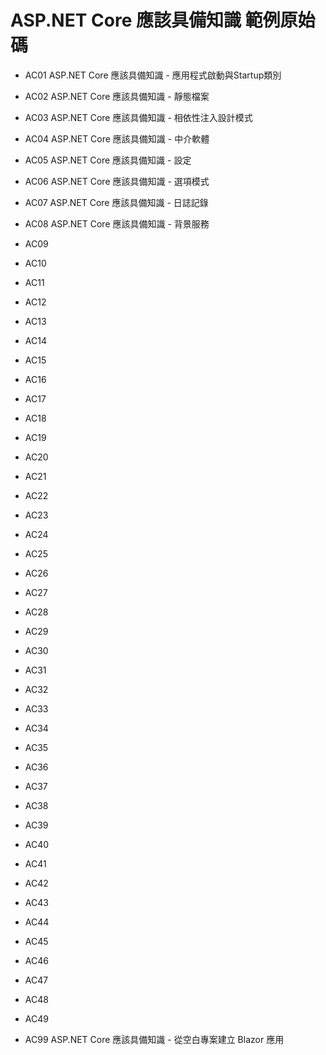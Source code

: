 # ASP.NET Core 應該具備知識 範例原始碼

* AC01 ASP.NET Core 應該具備知識 - 應用程式啟動與Startup類別
* AC02 ASP.NET Core 應該具備知識 - 靜態檔案
* AC03 ASP.NET Core 應該具備知識 - 相依性注入設計模式
* AC04 ASP.NET Core 應該具備知識 - 中介軟體
* AC05 ASP.NET Core 應該具備知識 - 設定
* AC06 ASP.NET Core 應該具備知識 - 選項模式
* AC07 ASP.NET Core 應該具備知識 - 日誌記錄
* AC08 ASP.NET Core 應該具備知識 - 背景服務
* AC09 
* AC10 
* AC11 
* AC12 
* AC13 
* AC14 
* AC15 
* AC16 
* AC17 
* AC18 
* AC19 
* AC20 
* AC21 
* AC22 
* AC23 
* AC24 
* AC25 
* AC26 
* AC27 
* AC28 
* AC29 
* AC30 
* AC31 
* AC32 
* AC33 
* AC34 
* AC35 
* AC36 
* AC37 
* AC38 
* AC39 
* AC40 
* AC41 
* AC42 
* AC43 
* AC44 
* AC45 
* AC46 
* AC47 
* AC48 
* AC49 

* AC99 ASP.NET Core 應該具備知識 - 從空白專案建立 Blazor 應用


